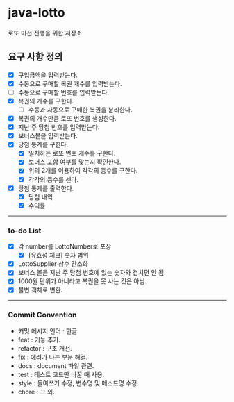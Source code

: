 # java-lotto
로또 미션 진행을 위한 저장소

## 요구 사항 정의
- [x] 구입금액을 입력받는다.
- [x] 수동으로 구매할 복권 개수를 입력받는다.
- [ ] 수동으로 구매할 번호를 입력받는다.
- [x] 복권의 개수를 구한다.
  - [ ] 수동과 자동으로 구매한 복권을 분리한다.
- [x] 복권의 개수만큼 로또 번호를 생성한다.
- [x] 지난 주 당첨 번호를 입력받는다.
- [x] 보너스볼을 입력받는다.
- [x] 당첨 통계를 구한다.
  - [x] 일치하는 로또 번호 개수를 구한다.
  - [x] 보너스 포함 여부를 맞는지 확인한다.
  - [x] 위의 2개를 이용하여 각각의 등수를 구한다.
  - [x] 각각의 등수를 센다.

- [x] 당첨 통계를 출력한다.
  - [x] 당첨 내역
  - [x] 수익률
  
---
### to-do List
- [x] 각 number를 LottoNumber로 포장
  - [x] [유효성 체크] 숫자 범위
- [x] LottoSupplier 상수 간소화
- [x] 보너스 볼은 지난 주 당첨 번호에 있는 숫자와 겹치면 안 됨.
- [x] 1000원 단위가 아니라고 복권을 못 사는 것은 아님.
- [x] 불변 객체로 변환.

---
### Commit Convention
- 커밋 메시지 언어 : 한글
- feat : 기능 추가.
- refactor : 구조 개선.
- fix : 에러가 나는 부분 해결.
- docs : document 파일 관련.
- test : 테스트 코드만 바꿀 때 사용.
- style : 들여쓰기 수정, 변수명 및 메소드명 수정.
- chore : 그 외.